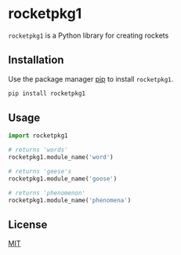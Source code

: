 # rocketpkg1

`rocketpkg1` is a Python library for creating rockets

## Installation

Use the package manager [pip](https://pip.pypa.io/en/stable/) to install `rocketpkg1`.

```bash
pip install rocketpkg1
```

## Usage

```python
import rocketpkg1

# returns 'words'
rocketpkg1.module_name('word')

# returns 'geese's
rocketpkg1.module_name('goose')

# returns 'phenomenon'
rocketpkg1.module_name('phenomena')
```

## License

[MIT](https://choosealicense.com/licenses/mit/)

